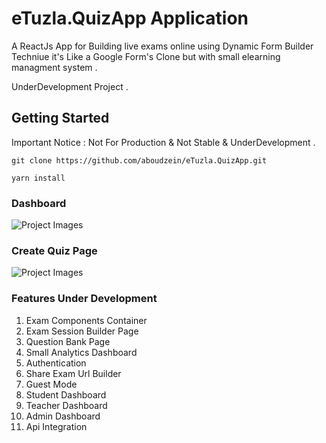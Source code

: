 
# eTuzla.QuizApp Application

A ReactJs App for Building live exams online using Dynamic Form Builder Techniue 
it's Like a Google Form's Clone but with small elearning managment system .

UnderDevelopment Project .

## Getting Started 

Important Notice : Not For Production & Not Stable & UnderDevelopment .

``` git clone https://github.com/aboudzein/eTuzla.QuizApp.git ```

``` yarn install  ```

### Dashboard 

 ![Project Images](https://github.com/aboudzein/eTuzla.QuizApp/blob/master/images/screen1.png)

### Create Quiz Page 

 ![Project Images](https://github.com/aboudzein/eTuzla.QuizApp/blob/master/images/screen2.png)
 

### Features Under Development 

1. Exam Components Container   
2. Exam Session Builder Page
3. Question Bank Page 
4. Small Analytics Dashboard 
5. Authentication
6. Share Exam Url Builder 
7. Guest Mode 
8. Student Dashboard 
9. Teacher Dashboard 
10. Admin Dashboard 
11. Api Integration 






